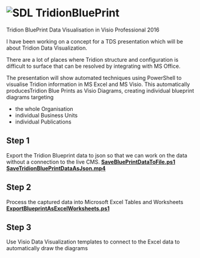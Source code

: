 # ![SDL](../TridionBluePrint/images/sdl_logo.png) TridionBluePrint
Tridion BluePrint Data Visualisation in Visio Professional 2016

I have been working on a concept for a TDS  presentation which will be about Tridion  Data Visualization.

There are a lot of places where Tridion structure and configuration is difficult to surface that can be resolved by integrating with MS Office.

The presentation will show automated techniques using PowerShell to visualise Tridion information in MS Excel and MS Visio.
This automatically producesTridion Blue Prints as Visio Diagrams, creating individual blueprint diagrams targeting 
+ the whole Organisation
+ individual Business Units 
+ individual Publications

## Step 1
Export the Tridion Blueprint data to json so that we can work on the data without a connection to the live CMS.
[**SaveBluePrintDataToFile.ps1**](SaveBluePrintDataToFile.ps1)
[**SaveTridionBluePrintDataAsJson.mp4**](SaveTridionBluePrintDataAsJson.mp4)


## Step 2 
Process the captured data into Microsoft Excel Tables and Worksheets
[**ExportBlueprintAsExcelWorksheets.ps1**](ExportBlueprintAsExcelWorksheets.ps1)


## Step 3
Use Visio Data Visualization templates to connect to the Excel data to automatically draw the diagrams
